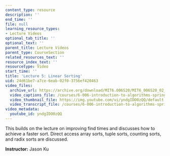 ```yaml
---
content_type: resource
description: ''
end_time: ''
file: null
learning_resource_types:
- Lecture Videos
optional_tab_title: ''
optional_text: ''
parent_title: Lecture Videos
parent_type: CourseSection
related_resources_text: ''
resource_index_text: ''
resourcetype: Video
start_time: ''
title: 'Lecture 5: Linear Sorting'
uid: 24d61be7-a7ce-6eab-02f0-3756ef420463
video_files:
  archive_url: https://archive.org/download/MIT6.006S20/MIT6_006S20_02_20_Lecture_5_300k.mp4
  video_captions_file: /courses/6-006-introduction-to-algorithms-spring-2020/9f4d1039334c5bb4a3ab893f287be20f_yndgIDO0zQQ.vtt
  video_thumbnail_file: https://img.youtube.com/vi/yndgIDO0zQQ/default.jpg
  video_transcript_file: /courses/6-006-introduction-to-algorithms-spring-2020/54097f92366e4e29e67b0f95563c9a14_yndgIDO0zQQ.pdf
video_metadata:
  youtube_id: yndgIDO0zQQ
---
```


This builds on the lecture on improving find times and discusses how to achieve a faster sort. Direct access array sorts, tuple sorts, counting sorts, and radix sorts are discussed.

**Instructor:** Jason Ku